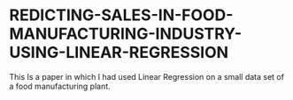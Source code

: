 # REDICTING-SALES-IN-FOOD-MANUFACTURING-INDUSTRY-USING-LINEAR-REGRESSION
This Is a paper in which I had used Linear Regression on a small data set of a food manufacturing plant.
